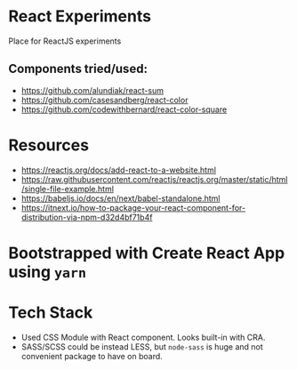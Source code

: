 # React Experiments

Place for ReactJS experiments

## Components tried/used:

- https://github.com/alundiak/react-sum
- https://github.com/casesandberg/react-color
- https://github.com/codewithbernard/react-color-square

# Resources

- https://reactjs.org/docs/add-react-to-a-website.html
- https://raw.githubusercontent.com/reactjs/reactjs.org/master/static/html/single-file-example.html
- https://babeljs.io/docs/en/next/babel-standalone.html
- https://itnext.io/how-to-package-your-react-component-for-distribution-via-npm-d32d4bf71b4f

# Bootstrapped with Create React App using `yarn`

# Tech Stack

- Used CSS Module with React component. Looks built-in with CRA.
- SASS/SCSS could be instead LESS, but `node-sass` is huge and not convenient package to have on board.